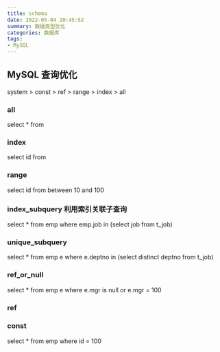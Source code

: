 ```yaml
---
title: schema
date: 2022-05-04 20:45:52
summary: 数据类型优化
categories: 数据库
tags:
- MySQL
---
```

## MySQL 查询优化

system > const > ref >  range > index > all
### all
select * from

### index
select id from

### range
select id from between 10 and 100

### index_subquery 利用索引关联子查询
select * from emp where emp.job in (select job from t_job) 

### unique_subquery 
select * from emp e where e.deptno in (select distinct deptno from t_job)

### ref_or_null
select * from emp e where e.mgr is null or e.mgr = 100

### ref


### const
select * from emp where id = 100




